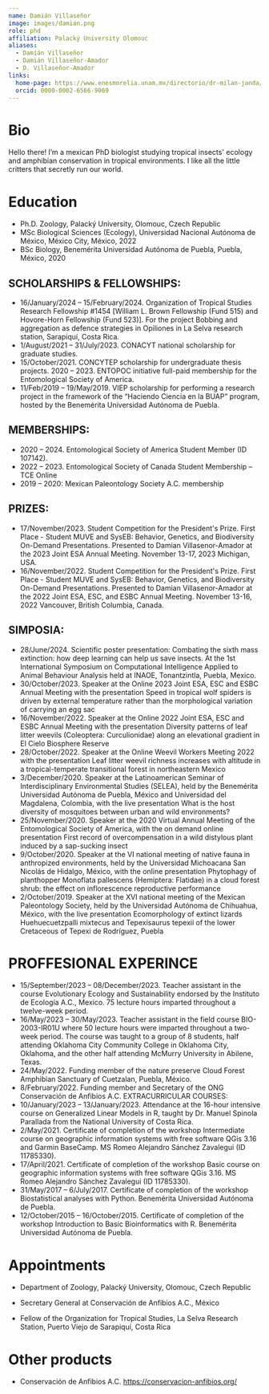 ```yaml
---
name: Damián Villaseñor
image: images/damian.png
role: phd
affiliation: Palacký University Olomouc
aliases:
  - Damián Villaseñor
  - Damián Villaseñor-Amador
  - D. Villaseñor-Amador
links:
  home-page: https://www.enesmorelia.unam.mx/directorio/dr-milan-janda/
  orcid: 0000-0002-6566-9069
---
```


# Bio

Hello there! I’m a mexican PhD biologist studying tropical insects' ecology and amphibian conservation in tropical environments. I like all the little critters that secretly run our world.


# Education

* Ph.D. Zoology, Palacký University, Olomouc, Czech Republic
* MSc Biological Sciences (Ecology), Universidad Nacional Autónoma de México, México City, México, 2022
* BSc Biology, Benemérita Universidad Autónoma de Puebla, Puebla, México, 2020

## SCHOLARSHIPS & FELLOWSHIPS:
* 16/January/2024 – 15/February/2024. Organization of Tropical Studies Research
Fellowship #1454 [William L. Brown Fellowship (Fund 515) and Hovore-Horn Fellowship
(Fund 523)]. For the project Bobbing and aggregation as defence strategies in Opiliones in
La Selva research station, Sarapiquí, Costa Rica.
* 1/August/2021 – 31/July/2023. CONACYT national scholarship for graduate studies.
* 15/October/2021. CONCYTEP scholarship for undergraduate thesis projects.
2020 – 2023. ENTOPOC initiative full-paid membership for the Entomological Society of
America.
* 11/Feb/2019 – 19/May/2019. VIEP scholarship for performing a research project in the
framework of the “Haciendo Ciencia en la BUAP” program, hosted by the Benemérita
Universidad Autónoma de Puebla.

## MEMBERSHIPS:
* 2020 – 2024. Entomological Society of America Student Member (ID 107142).
* 2022 – 2023. Entomological Society of Canada Student Membership – TCE Online
* 2019 – 2020: Mexican Paleontology Society A.C. membership

## PRIZES:
* 17/November/2023. Student Competition for the President's Prize. First Place - Student MUVE and
SysEB: Behavior, Genetics, and Biodiversity On-Demand Presentations. Presented to
Damian Villasenor-Amador at the 2023 Joint ESA Annual Meeting. November 13-17, 2023
Michigan, USA.
* 16/November/2022. Student Competition for the President's Prize. First Place - Student MUVE and
SysEB: Behavior, Genetics, and Biodiversity On-Demand Presentations. Presented to
Damian Villasenor-Amador at the 2022 Joint ESA, ESC, and ESBC Annual Meeting.
November 13-16, 2022 Vancouver, British Columbia, Canada.

## SIMPOSIA:
* 28/June/2024. Scientific poster presentation: Combating the sixth mass extinction: how deep
learning can help us save insects. At the 1st International Symposium on Computational
Intelligence Applied to Animal Behaviour Analysis held at INAOE, Tonantzintla, Puebla,
Mexico.
* 30/October/2023. Speaker at the Online 2023 Joint ESA, ESC and ESBC Annual Meeting with the
presentation Speed in tropical wolf spiders is driven by external temperature rather than
the morphological variation of carrying an egg sac
* 16/November/2022. Speaker at the Online 2022 Joint ESA, ESC and ESBC Annual Meeting with the
presentation Diversity patterns of leaf litter weevils (Coleoptera: Curculionidae) along an
elevational gradient in El Cielo Biosphere Reserve
* 28/October/2022. Speaker at the Online Weevil Workers Meeting 2022 with the presentation Leaf
litter weevil richness increases with altitude in a tropical-temperate transitional forest in
northeastern Mexico
* 3/December/2020. Speaker at the Latinoamerican Seminar of Interdisciplinary Environmental
Studies (SELEA), held by the Benemérita Universidad Autónoma de Puebla, México and
Universidad del Magdalena, Colombia, with the live presentation What is the host diversity
of mosquitoes between urban and wild environments?
* 25/November/2020. Speaker at the 2020 Virtual Annual Meeting of the Entomological Society of
America, with the on demand online presentation First record of overcompensation in a
wild distylous plant induced by a sap-sucking insect
* 9/October/2020. Speaker at the VI national meeting of native fauna in anthropized environments,
held by the Universidad Michoacana San Nicolás de Hidalgo, México, with the online
presentation Phytophagy of planthopper Monoflata pallescens (Hemiptera: Flatidae) in a
cloud forest shrub: the effect on inflorescence reproductive performance
* 2/October/2019. Speaker at the XVI national meeting of the Mexican Paleontology Society, held by
the Universidad Autónoma de Chihuahua, México, with the live presentation
Ecomorphology of extinct lizards Huehuecuetzpalli mixtecus and Tepexisaurus tepexii of
the lower Cretaceous of Tepexi de Rodríguez, Puebla

# PROFFESIONAL EXPERINCE

* 15/September/2023 – 08/December/2023. Teacher assistant in the course Evolutionary Ecology
and Sustainability endorsed by the Instituto de Ecología A.C., Mexico. 75 lecture hours
imparted throughout a twelve-week period.
* 16/May/2023 – 30/May/2023. Teacher assistant in the field course BIO-2003-IR01U where 50
lecture hours were imparted throughout a two-week period. The course was taught to a
group of 8 students, half attending Oklahoma City Community College in Oklahoma City,
Oklahoma, and the other half attending McMurry University in Abilene, Texas.
* 24/May/2022. Funding member of the nature preserve Cloud Forest Amphibian Sanctuary of
Cuetzalan, Puebla, México.
* 8/February/2022. Funding member and Secretary of the ONG Conservación de Anfibios A.C.
EXTRACURRICULAR COURSES:
* 10/January/2023 – 13/January/2023. Attendance at the 16-hour intensive course on Generalized
Linear Models in R, taught by Dr. Manuel Spinola Parallada from the National University of
Costa Rica.
* 2/May/2021. Certificate of completion of the workshop Intermediate course on geographic
information systems with free software QGis 3.16 and Garmin BaseCamp. MS Romeo
Alejandro Sánchez Zavalegui (ID 11785330).
* 17/April/2021. Certificate of completion of the workshop Basic course on geographic information
systems with free software QGis 3.16. MS Romeo Alejandro Sánchez Zavalegui (ID
11785330).
* 31/May/2017 – 6/July/2017. Certificate of completion of the workshop Biostatistical analyses with
Python. Benemérita Universidad Autónoma de Puebla.
* 12/October/2015 – 16/October/2015. Certificate of completion of the workshop Introduction to
Basic Bioinformatics with R. Benemérita Universidad Autónoma de Puebla.


# Appointments

* Department of Zoology, Palacký University, Olomouc, Czech Republic

* Secretary General at Conservación de Anfibios A.C., México

* Fellow of the Organization for Tropical Studies, La Selva Research Station, Puerto Viejo de Sarapiquí, Costa Rica

# Other products

* Conservación de Anfibios A.C. https://conservacion-anfibios.org/

